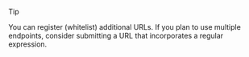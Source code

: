 > [!TIP]
> You can register (whitelist) additional URLs. If you plan to use multiple endpoints, consider submitting a URL that incorporates a regular expression.

